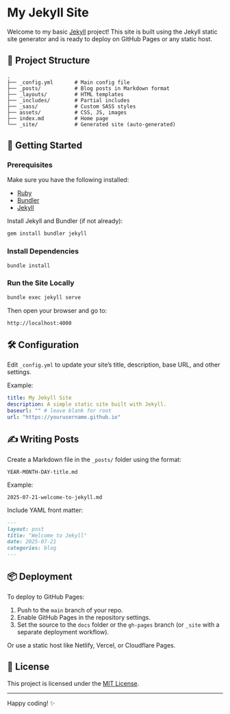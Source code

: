 # My Jekyll Site

Welcome to my basic [Jekyll](https://jekyllrb.com) project! This site is built using the Jekyll static site generator and is ready to deploy on GitHub Pages or any static host.

## 🔧 Project Structure

```
.
├── _config.yml       # Main config file
├── _posts/           # Blog posts in Markdown format
├── _layouts/         # HTML templates
├── _includes/        # Partial includes
├── _sass/            # Custom SASS styles
├── assets/           # CSS, JS, images
├── index.md          # Home page
└── _site/            # Generated site (auto-generated)
```

## 🚀 Getting Started

### Prerequisites

Make sure you have the following installed:

- [Ruby](https://www.ruby-lang.org/en/)
- [Bundler](https://bundler.io/)
- [Jekyll](https://jekyllrb.com/)

Install Jekyll and Bundler (if not already):

```bash
gem install bundler jekyll
```

### Install Dependencies

```bash
bundle install
```

### Run the Site Locally

```bash
bundle exec jekyll serve
```

Then open your browser and go to:

```
http://localhost:4000
```

## 🛠 Configuration

Edit `_config.yml` to update your site’s title, description, base URL, and other settings.

Example:

```yaml
title: My Jekyll Site
description: A simple static site built with Jekyll.
baseurl: "" # leave blank for root
url: "https://yourusername.github.io"
```

## ✍️ Writing Posts

Create a Markdown file in the `_posts/` folder using the format:

```
YEAR-MONTH-DAY-title.md
```

Example:

```
2025-07-21-welcome-to-jekyll.md
```

Include YAML front matter:

```markdown
---
layout: post
title: "Welcome to Jekyll"
date: 2025-07-21
categories: blog
---
```

## 📦 Deployment

To deploy to GitHub Pages:

1. Push to the `main` branch of your repo.
2. Enable GitHub Pages in the repository settings.
3. Set the source to the `docs` folder or the `gh-pages` branch (or `_site` with a separate deployment workflow).

Or use a static host like Netlify, Vercel, or Cloudflare Pages.

## 🧾 License

This project is licensed under the [MIT License](LICENSE).

---

Happy coding! ✨
